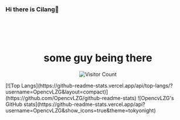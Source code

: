 ### Hi there is Cilang👋
<div align=center>
  
  </br></br></br>
  # some guy being there
  ![Visitor Count](https://profile-counter.glitch.me/OpencvLZG/count.svg)
</div>
[![Top Langs](https://github-readme-stats.vercel.app/api/top-langs/?username=OpencvLZG&layout=compact)](https://github.com/OpencvLZG/github-readme-stats)
![OpencvLZG's GitHub stats](https://github-readme-stats.vercel.app/api?username=OpencvLZG&show_icons=true&theme=tokyonight)

<!--
**OpencvLZG/OpencvLZG** is a ✨ _special_ ✨ repository because its `README.md` (this file) appears on your GitHub profile.

Here are some ideas to get you started:

- 🔭 I’m currently working on ...
- 🌱 I’m currently learning ...
- 👯 I’m looking to collaborate on ...
- 🤔 I’m looking for help with ...
- 💬 Ask me about ...
- 📫 How to reach me: ...
- 😄 Pronouns: ...
- ⚡ Fun fact: ...
-->
